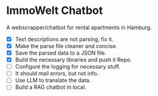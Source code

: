 # ImmoWelt Chatbot

A webscrapper/chatbot for rental apartments in Hamburg.

- [x] Text descriptions are not parsing, fix it.
- [x] Make the parse file cleaner and concise.
- [x] Save the parsed data to a JSON file.
- [x] Build the necessary libraries and push it Repo.
- [ ] Configure the logging for necessary stuff.
- [ ] It should mail errors, but not info.
- [ ] Use LLM to translate the data.
- [ ] Build a RAG chatbot in local.
